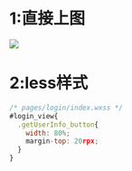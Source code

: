 # 1:直接上图

![](https://ae01.alicdn.com/kf/Hed297ed24aa946eb9f9a1b6d59e54280j.jpg)

# 2:less样式

```javascript
/* pages/login/index.wxss */
#login_view{
  .getUserInfo_button{
    width: 80%;
    margin-top: 20rpx;
  }
}
```

